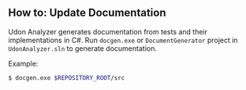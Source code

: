 ## How to: Update Documentation

Udon Analyzer generates documentation from tests and their implementations in C#.
Run `docgen.exe` or `DocumentGenerator` project in `UdonAnalyzer.sln` to generate documentation.

Example:

```bash
$ docgen.exe $REPOSITORY_ROOT/src
```
